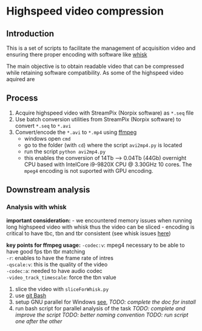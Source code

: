 # Highspeed video compression

## Introduction

This is a set of scripts to facilitate the management of acquisition video and ensuring there proper encoding with software like [whisk](https://github.com/nclack/whisk)

The main objective is to obtain readable video that can be compressed while retaining software compatibility. As some of the highspeed video aquired are 

## Process 
1. Acquire highspeed video with StreamPix (Norpix software) as `*.seq` file
2. Use batch conversion utilities from StreamPix (Norpix software) to convert `*.seq` to `*.avi`
3. Convert/encode the `*.avi` to `*.mp4` using [ffmpeg](https://ffmpeg.org/)
	- windows open `cmd`
	- go to the folder (with `cd`) where the script `avi2mp4.py` is located
	- run the script `python avi2mp4.py`
	- this enables the conversion of 14Tb --> 0.04Tb (44Gb) overnight CPU based with IntelCore i9-9820X CPU @ 3.30GHz 10 cores. The `mpeg4` encoding is not suported with GPU encoding.

## Downstream analysis

### Analysis with whisk
**important consideration:**
	- we encountered memory issues when running long highspeed video with whisk thus the video can be sliced 
	- encoding is critical to have tbc, tbn and tbr consistent (see whisk issues [here](https://github.com/nclack/whisk/issues/35))  

**key points for ffmpeg usage:**
	`-codec:v`: mpeg4 necessary to be able to have good fps tbn tbr matching  
	`-r`: enables to have the frame rate of intres  
	`-qscale:v`: this is the quality of the video  
	`-codec:a`: needed to have audio codec  
	`-video_track_timescale`: force the tbn value  

1. slice the video with `sliceForWhisk.py`
2. use [git Bash](https://gitforwindows.org/)
3. setup GNU parallel for Windows [see](https://www.gnu.org/software/parallel/), *TODO: complete the doc for install*
4. run bash script for parallel analysis of the task
	*TODO: complete and improve the script*
	*TODO: better naming convention*
	*TODO: run script one after the other*



